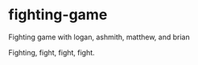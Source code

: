 # fighting-game
Fighting game with logan, ashmith, matthew, and brian

Fighting, fight, fight, fight.
